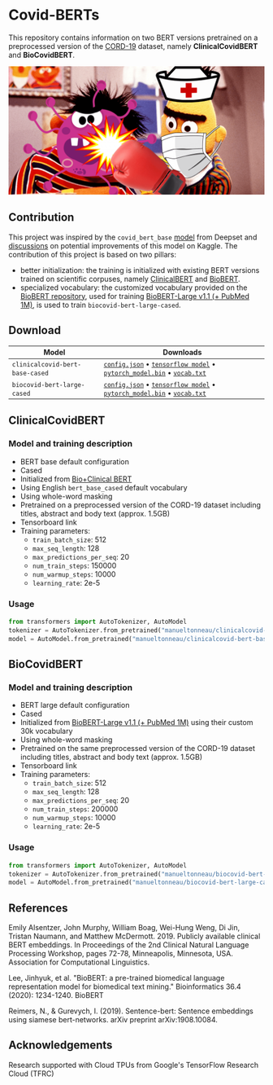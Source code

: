 # Covid-BERTs

This repository contains information on two BERT versions pretrained on a preprocessed version of the [CORD-19](https://www.kaggle.com/allen-institute-for-ai/CORD-19-research-challenge) dataset, namely **ClinicalCovidBERT** and **BioCovidBERT**. 

![Illustration](clash_covid.png)


## Contribution

 This project was inspired by the `covid_bert_base` [model](https://huggingface.co/deepset/covid_bert_base) from Deepset and [discussions](https://www.kaggle.com/allen-institute-for-ai/CORD-19-research-challenge/discussion/138250) on potential improvements of this model on Kaggle. The contribution of this project is based on two pillars:
- better initialization: the training is initialized with existing BERT versions trained on scientific corpuses, namely [ClinicalBERT](https://github.com/EmilyAlsentzer/clinicalBERT) and [BioBERT](https://github.com/dmis-lab/biobert).
- specialized vocabulary: the customized vocabulary provided on the [BioBERT repository](https://github.com/dmis-lab/biobert), used for training [BioBERT-Large v1.1 (+ PubMed 1M)](https://github.com/dmis-lab/biobert), is used to train `biocovid-bert-large-cased`. 

## Download

| Model                            | Downloads
| -------------------------------- | ---------------------------------------------------------------------------------------------------------------
| `clinicalcovid-bert-base-cased`   | [`config.json`](https://s3.amazonaws.com/models.huggingface.co/bert/manueltonneau/clinicalcovid-bert-base-cased/config.json) • [`tensorflow model`](https://s3.amazonaws.com/models.huggingface.co/bert/manueltonneau/clinicalcovid-bert-base-cased/clinicalcovid_bert_base_cased.ckpt.zip) • [`pytorch_model.bin`](https://s3.amazonaws.com/models.huggingface.co/bert/manueltonneau/clinicalcovid-bert-base-cased/pytorch_model.bin) • [`vocab.txt`](https://s3.amazonaws.com/models.huggingface.co/bert/manueltonneau/clinicalcovid-bert-base-cased/vocab.txt)
| `biocovid-bert-large-cased` | [`config.json`](https://s3.amazonaws.com/models.huggingface.co/bert/manueltonneau/biocovid-bert-large-cased/config.json) • [`tensorflow model`](https://s3.amazonaws.com/models.huggingface.co/bert/manueltonneau/biocovid-bert-large-cased/biocovid_bert_large_cased.ckpt.zip) • [`pytorch_model.bin`](https://s3.amazonaws.com/models.huggingface.co/bert/manueltonneau/biocovid-bert-large-cased/pytorch_model.bin) • [`vocab.txt`](https://s3.amazonaws.com/models.huggingface.co/bert/manueltonneau/biocovid-bert-large-cased/vocab.txt)




## ClinicalCovidBERT 

### Model and training description

- BERT base default configuration
- Cased 
- Initialized from [Bio+Clinical BERT](https://github.com/EmilyAlsentzer/clinicalBERT)
- Using English `bert_base_cased` default vocabulary
- Using whole-word masking
- Pretrained on a preprocessed version of the CORD-19 dataset including titles, abstract and body text (approx. 1.5GB)
- Tensorboard link
- Training parameters:
  - `train_batch_size`: 512
  - `max_seq_length`: 128
  - `max_predictions_per_seq`: 20
  - `num_train_steps`: 150000 
  - `num_warmup_steps`: 10000
  - `learning_rate`: 2e-5

### Usage

```python
from transformers import AutoTokenizer, AutoModel
tokenizer = AutoTokenizer.from_pretrained("manueltonneau/clinicalcovid-bert-base-cased")
model = AutoModel.from_pretrained("manueltonneau/clinicalcovid-bert-base-cased")
```

## BioCovidBERT

### Model and training description

- BERT large default configuration
- Cased 
- Initialized from [BioBERT-Large v1.1 (+ PubMed 1M)](https://github.com/dmis-lab/biobert) using their custom 30k vocabulary
- Using whole-word masking
- Pretrained on the same preprocessed version of the CORD-19 dataset including titles, abstract and body text (approx. 1.5GB)
- Tensorboard link
- Training parameters:
  - `train_batch_size`: 512
  - `max_seq_length`: 128
  - `max_predictions_per_seq`: 20
  - `num_train_steps`: 200000 
  - `num_warmup_steps`: 10000
  - `learning_rate`: 2e-5
  
### Usage

```python
from transformers import AutoTokenizer, AutoModel
tokenizer = AutoTokenizer.from_pretrained("manueltonneau/biocovid-bert-large-cased")
model = AutoModel.from_pretrained("manueltonneau/biocovid-bert-large-cased")
```


## References

Emily Alsentzer, John Murphy, William Boag, Wei-Hung Weng, Di Jin, Tristan Naumann, and Matthew McDermott. 2019. Publicly available clinical BERT embeddings. In Proceedings of the 2nd Clinical Natural Language Processing Workshop, pages 72-78, Minneapolis, Minnesota, USA. Association for Computational Linguistics.

Lee, Jinhyuk, et al. "BioBERT: a pre-trained biomedical language representation model for biomedical text mining." Bioinformatics 36.4 (2020): 1234-1240.
BioBERT

Reimers, N., & Gurevych, I. (2019). Sentence-bert: Sentence embeddings using siamese bert-networks. arXiv preprint arXiv:1908.10084.

## Acknowledgements

Research supported with Cloud TPUs from Google's TensorFlow Research Cloud (TFRC)
